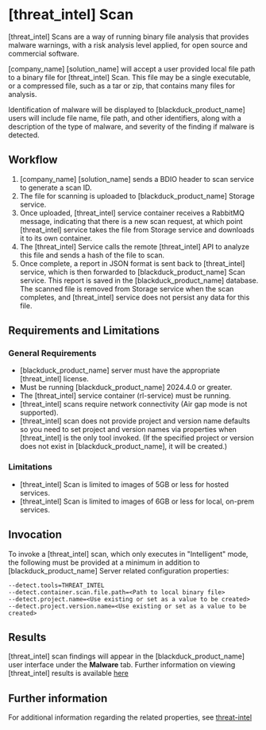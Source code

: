 # [threat_intel] Scan

[threat_intel] Scans are a way of running binary file analysis that provides malware warnings, with a risk analysis level applied, for open source and commercial software.

[company_name] [solution_name] will accept a user provided local file path to a binary file for [threat_intel] Scan. This file may be a single executable, or a compressed file, such as a tar or zip, that contains many files for analysis.

Identification of malware will be displayed to [blackduck_product_name] users will include file name, file path, and other identifiers, along with a description of the type of malware, and severity of the finding if malware is detected.

## Workflow

1. [company_name] [solution_name] sends a BDIO header to scan service to generate a scan ID.   
1. The file for scanning is uploaded to [blackduck_product_name] Storage service.   
1. Once uploaded, [threat_intel] service container receives a RabbitMQ message, indicating that there is a new scan request, at which point [threat_intel] service takes the file from Storage service and downloads it to its own container.   
1. The [threat_intel] Service calls the remote [threat_intel] API to analyze this file and sends a hash of the file to scan.   
1. Once complete, a report in JSON format is sent back to [threat_intel] service, which is then forwarded to [blackduck_product_name] Scan service. This report is saved in the [blackduck_product_name] database.   
<note type="note">The scanned file is removed from Storage service when the scan completes, and [threat_intel] service does not persist any data for this file.</note>

## Requirements and Limitations

### General Requirements
 * [blackduck_product_name] server must have the appropriate [threat_intel] license.
 * Must be running [blackduck_product_name] 2024.4.0 or greater.
 * The [threat_intel] service container (rl-service) must be running.
 * [threat_intel] scans require network connectivity (Air gap mode is not supported).
 * [threat_intel] scan does not provide project and version name defaults so you need to set project and version names via properties when [threat_intel] is the only tool invoked. (If the specified project or version does not exist in [blackduck_product_name], it will be created.)
 
### Limitations
 * [threat_intel] Scan is limited to images of 5GB or less for hosted services.
 * [threat_intel] Scan is limited to images of 6GB or less for local, on-prem services.
 
## Invocation
To invoke a [threat_intel] scan, which only executes in "Intelligent" mode, the following must be provided at a minimum in addition to [blackduck_product_name] Server related configuration properties:   
 ```
--detect.tools=THREAT_INTEL
--detect.container.scan.file.path=<Path to local binary file>
--detect.project.name=<Use existing or set as a value to be created>
--detect.project.version.name=<Use existing or set as a value to be created>
```
 
## Results

[threat_intel] scan findings will appear in the [blackduck_product_name] user interface under the **Malware** tab. Further information on viewing [threat_intel] results is available [here](https://sig-product-docs.synopsys.com/bundle/bd-hub/page/ComponentDiscovery/aboutReversinglabsScanning.html)

## Further information
For additional information regarding the related properties, see [threat-intel](../properties/configuration/threat-intel.md)
